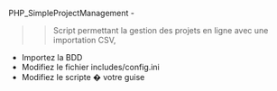 PHP_SimpleProjectManagement - 
>> Script permettant la gestion des projets en ligne‎ avec une importation CSV,

- Importez la BDD
- Modifiez le fichier includes/config.ini
- Modifiez le scripte � votre guise